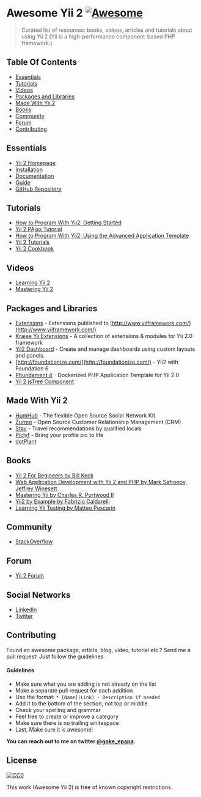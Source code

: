 # Awesome Yii 2 [![Awesome](https://cdn.rawgit.com/sindresorhus/awesome/d7305f38d29fed78fa85652e3a63e154dd8e8829/media/badge.svg)](https://github.com/sindresorhus/awesome)
> Curated list of resources: books, videos, articles and tutorials about using Yii 2 (Yii is a high-performance component-based PHP framework.)

## Table Of Contents
- [Essentials](#essentials)
- [Tutorials](#tutorials)
- [Videos](#videos)
- [Packages and Libraries](#packages-and-libraries)
- [Made With Yii 2](#made-with-yii-2)
- [Books](#books)
- [Community](#community)
- [Forum](#forums)
- [Contributing](#contributing)

## Essentials
* [Yii 2 Homepage](http://www.yiiframework.com/)
* [Installation](http://www.yiiframework.com/download/)
* [Documentation](http://www.yiiframework.com/doc-2.0/index.html)
* [Guide](http://www.yiiframework.com/doc-2.0/guide-index.html)
* [GitHub Repository](https://github.com/yiisoft/yii2)

## Tutorials
* [How to Program With Yii2: Getting Started](http://code.tutsplus.com/tutorials/how-to-program-with-yii2-getting-started--cms-22440)
* [Yii 2 PAjax Tutorial](http://blog.neattutorials.com/yii2-pjax-tutorial/)
* [How to Program With Yii2: Using the Advanced Application Template](http://code.tutsplus.com/tutorials/how-to-program-with-yii2-using-the-advanced-application-template--cms-24994)
* [Yii 2 Tutorials](http://www.learnyii2.com/)
* [Yii 2 Cookbook](https://yii2-cookbook.readthedocs.io/README/)

## Videos
* [Learning Yii 2](https://www.packtpub.com/web-development/learning-yii-2-video)
* [Mastering Yii 2](https://www.packtpub.com/web-development/mastering-yii-2-video)

## Packages and Libraries
* [Extensions](http://www.yiiframework.com/extensions/?tag=yii2) - Extensions published to [http://www.yiiframework.com/](http://www.yiiframework.com/)
* [Krajee Yii Extensions](http://demos.krajee.com/) - A collection of extensions & modules for Yii 2.0 framework
* [Yii2 Dashboard](https://cornernote.github.io/yii2-dashboard/) - Create and manage dashboards using custom layouts and panels.
* [http://foundationize.com/](http://foundationize.com/) - Yii2 with Foundation 6
* [Phundament 4](http://phundament.com/) - Dockerized PHP Application Template for Yii 2.0
* [Yii 2 jsTree Component](http://yiidreamteam.com/yii2/jstree) 

## Made With Yii 2
* [HumHub](https://www.humhub.org/en) - The flexible Open Source Social Network Kit
* [Zurmo](http://zurmo.org/) - Open Source Customer Relationship Management (CRM)
* [Stay](http://www.stay.com/) - Travel recommendations by qualified locals
* [Piclyf](http://piclyf.com/) - Bring your profile pic to life
* [dotPlant](http://dotplant.ru/)

## Books
* [Yii 2 For Begineers by Bill Keck](https://leanpub.com/yii2forbeginners)
* [Web Application Development with Yii 2 and PHP by Mark Safronov, Jeffrey Winesett](https://www.packtpub.com/web-development/web-application-development-yii-2-and-php)
* [Mastering Yii by Charles R. Portwood II](https://www.packtpub.com/web-development/mastering-yii)
* [Yii2 by Example by Fabrizio Caldarelli](https://www.packtpub.com/web-development/yii2-example)
* [Learning Yii Testing by Matteo Pescarin](https://www.packtpub.com/web-development/learning-yii-testing)

## Community
* [StackOverflow](http://stackoverflow.com/questions/tagged/yii2)

## Forum
* [Yii 2 Forum](http://www.yiiframework.com/forum/index.php/forum/4-yii-20/)

## Social Networks
* [LinkedIn](https://www.linkedin.com/groups/1483367/profile)
* [Twitter](https://twitter.com/yiiframework)

## Contributing
Found an awesome package, article, blog, video, tutorial etc.? Send me a pull request! Just follow the guidelines

#### Guidelines

* Make sure what you are adding is not already on the list
* Make a separate pull request for each addition
* Use the format: `* [Name](Link) - Description if needed`
* Add it to the bottom of the section, not top or middle
* Check your spelling and grammar
* Feel free to create or improve a category
* Make sure there is no trailing whitespace
* Last, Make sure it is awesome!

**You can reach out to me on twitter [@goke_epapa](http://twitter.com/goke_epapa).**

## License

[![CC0](https://i.creativecommons.org/p/zero/1.0/88x31.png)](https://creativecommons.org/publicdomain/zero/1.0/)

This work (Awesome Yii 2) is free of known copyright restrictions.